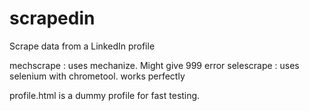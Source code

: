 # scrapedin
Scrape data from a LinkedIn profile

mechscrape : uses mechanize. Might give 999 error
selescrape : uses selenium with chrometool. works perfectly

profile.html is a dummy profile for fast testing. 
